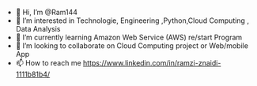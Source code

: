 - 👋 Hi, I’m @Ram144
- 👀 I’m interested in Technologie, Engineering ,Python,Cloud Computing , Data Analysis
- 🌱 I’m currently learning Amazon Web Service (AWS) re/start Program 
- 💞️ I’m looking to collaborate on Cloud Computing project or Web/mobile App
- 📫 How to reach me https://www.linkedin.com/in/ramzi-znaidi-1111b81b4/

<!---
Ram144/Ram144 is a ✨ special ✨ repository because its `README.md` (this file) appears on your GitHub profile.
You can click the Preview link to take a look at your changes.
--->
